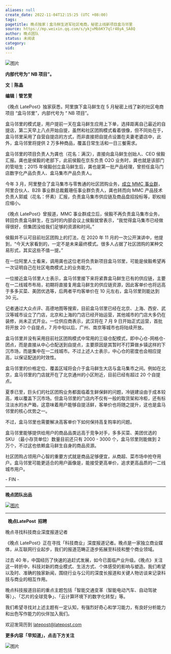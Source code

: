 ```yaml
---
aliases: null
create_date: 2022-11-04T12:15:25 (UTC +08:00)
tags: 
pagetitle: 晚点独家丨盒马鲜生进军社区电商，秘密上线新项目盒马邻里
source: https://mp.weixin.qq.com/s/ykjvMbbKY7qlr48yA_SA8Q
author: 晚点团队
status: 未阅读
category: 
uid: 
---
```


![图片](https://mmbiz.qpic.cn/mmbiz_jpg/VWpZENjIo5u1sDfmn6pI9hRuqRhEMKibsPXmJZKxJmGS4Fxt8L9icY2Abfc5ZoN1U8QIu7ianHI7Cc54WwFWFxQpw/640?wx_fmt=jpeg&wxfrom=5&wx_lazy=1&wx_co=1)

**内部代号为“ NB 项目”。**

**文｜陈晶**  

**编辑｜管艺雯**

《晚点 LatePost》独家获悉，阿里旗下盒马鲜生在 5 月秘密上线了新的社区电商项目 “盒马邻里”，内部代号为 “ NB 项目”。

盒马邻里的模式是，用户提前一天在盒马鲜生应用上下单，选择距离自己最近的自提店，第二天早上八点开始自提，虽然和社区团购模式看着很像，但不同处在于，盒马邻里采用了自营自提店的方式，而非直接把自提点设置在夫妻老婆店中，此外，盒马邻里将提供 2 万多种商品，覆盖日常生活和一日三餐需求。

盒马邻里的项目负责人为龚也（花名：满汉），直接向盒马鲜生创始人、CEO 侯毅汇报。龚也是侯毅的老部下，此前侯毅在京东负责 O2O 业务时，龚也就是该部门的管培生；2015 年侯毅创立盒马鲜生后，龚也是第一批产品经理，曾担任盒马门店数字化产品负责人、盒马集市产品负责人。

今年 3 月，阿里整合了盒马集市与零售通的社区团购业务，[成立 MMC 事业群](https://mp.weixin.qq.com/s?__biz=MzU3Mjk1OTQ0Ng==&mid=2247487691&idx=1&sn=ee4565ada97a9de0b5d7e400f73b4cc2&scene=21#wechat_redirect)，阿里合伙人、B2B 事业群总裁戴珊任事业群负责人，龚也转而向 MMC 产品技术负责人郭威（花名：怀素）汇报，负责盒马集市供应链及商品盘招投标等，职权相应缩小。

《晚点 LatePost》曾报道，MMC 事业群成立后，侯毅不再负责盒马集市业务，转回负责盒马鲜生，在当时的内部会议上侯毅就曾表示，“我觉得盒马集市已经做得很好，但集团没给我们足够的资源和时间。”

侯毅并不认可目前社区团购上的打法，在 2020 年 11 月的一次公开演讲中，他提到，“今天大家看到的，一定不是未来最终模式。很多人占据了社区团购的某种交易形式，其实这些不值一提。”

在一位阿里人士看来，调用龚也这位老将负责新项目盒马邻里，可能是侯毅希望再一次证明自己在社区电商模式上的业务能力。

一位接近盒马邻里人士表示，盒马邻里接下来将紧靠盒马鲜生已有的供应链，主要在一二线城市布局，初期将直接复用盒马鲜生的供应链资源，因此客单价也将远高于多多买菜、美团优选等，后两者平均客单价在 10 元左右，盒马邻里则能达到 30 元。

记者通过大众点评、高德地图等搜索，目前盒马邻里已经在北京、上海、西安、武汉等城市设立了门店，北京和上海的门店已经开始运营，其他城市的门店大多仍在装修，尚未正式开业。一位供应商表示，武汉将在 7 月 9 日开始正式运营，首批将开放 20 个自提点，7 月中旬以后，广州、南京等城市也将陆续开放。

盒马邻里并没有采用目前社区团购模式中常用的三级仓配模式，即中心仓-网格仓-团点，而是直接从中心仓配送到自提点，主要原因是其暂时不打算做乡镇这样的下沉市场，而是集中在一二线城市。不过上述人士表示，中心仓的密度也会相应提高，以保证配送的时效性。

盒马邻里的价格定位、覆盖区域将会介于盒马鲜生大店与盒马集市之间。例如在北京，盒马邻里的门店就开在了北京通州的小区附近，目前已经有超过 20 个自提点。

夏季已至，巨头们的社区团购业务都面临着生鲜保鲜的问题，冷链建设由于成本较高，难以覆盖下沉市场。但盒马邻里的门店内不仅有一般的取货架和冷柜，还有标注淡水的水产箱，这意味着用户能够自提活鲜，客单价也将随之提升，这也是盒马邻里的核心优势之一。

不过，盒马邻里也需要解决高客单价下如何保持高复购率的问题。

盒马邻里能够提供给用户的商品品类远高于竞争对手，多多买菜、美团优选的 SKU （最小存货单位）数量目前还只有 2000 - 3000 个，盒马邻里则能做到 2 万个，不过这也依赖盒马鲜生自身的商品资源。

社区团购占领用户心智的重要方式就是商品足够便宜，从商超、菜市场中抢夺用户。盒马邻里可能更适合的用户画像是，能接受更高单价，追求更高品质的一二线城市用户。

\- FIN -

___

**晚点团队出品**

[![图片](https://mmbiz.qpic.cn/mmbiz_jpg/VWpZENjIo5uG1LHJHd8JjS7T8dSHaLteqYJojDpAyD2Q48kGibbHUJmniaNfgFlJibWsuhdib7IjVuhhP9mudnoTrQ/640?wx_fmt=jpeg&wxfrom=5&wx_lazy=1&wx_co=1)](http://mp.weixin.qq.com/s?__biz=MzU3Mjk1OTQ0Ng==&mid=2247489099&idx=1&sn=4274a9f296dba08b43583b462de84cf2&chksm=fcc9a9f2cbbe20e463cf05f0578ccfe95d633f08c7329edd2817c0206350ed9fa528578b56af&scene=21#wechat_redirect)

___

  **晚点LatePost  招聘**

晚点寻找科技商业深度报道记者

《晚点 LatePost》正在寻找「科技商业」深度报道记者。晚点是一家独立商业媒体，从互联网行业起步，我们的报道范畴正逐步拓展至科技和整个商业领域。

过去 40 年，中国经历了快速的追赶式发展，如今已面临产业升级。《晚点》关注这一转折中，科技对新的商业模式、生活方式、个体感受的影响与塑造。我们希望以及时、准确的独家新闻，围绕行业与公司的深度长报道和关键人物访谈来记录科技与商业的相互作用。

晚点科技报道目前的重点主题包括「智能交通变革（智能电动汽车、自动驾驶等）」、「芯片的全球竞争」、「云计算环境下的数字化转型」等。

我们希望寻找对上述主题有一定认知，有强烈好奇心和学习能力，有良好分析能力和出色写作能力的伙伴加入我们。

欢迎发简历到 latepost@latepost.com

**更多内容「早知道」，点击下方关注**

![图片](https://mmbiz.qpic.cn/mmbiz_jpg/VWpZENjIo5s62wJBPKlDpwDDZpq1yj6FUN3Gmc9nYCHeVZur5mjRDaicwhAoKB3sPJ6IpfZ2uMGTj44ic1wjE8RQ/640?wx_fmt=jpeg&wxfrom=5&wx_lazy=1&wx_co=1)
